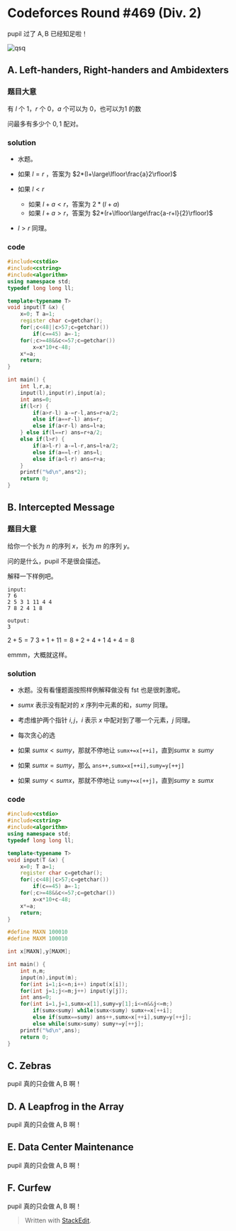 # Codeforces Round #469 (Div. 2)

$\mathrm{pupil}$ 过了 $\mathrm{A,B}$ 已经知足啦！

![qsq](http://images.cnblogs.com/cnblogs_com/NuclearSubmarines/1013327/o_a.png)

## A. Left-handers, Right-handers and Ambidexters

### 题目大意

有 $l$ 个 $1$，$r$ 个 $0$，$a$ 个可以为 $0$，也可以为$1$ 的数

问最多有多少个 $0,1$ 配对。

### solution

- 水题。

- 如果 $l=r$ ，答案为 $2*(l+\large\lfloor\frac{a}2\rfloor)$ 

- 如果 $l<r$
	- 如果 $l+a<r$，答案为 $2*(l+a)$
	- 如果 $l+a>r$，答案为 $2*(r+\lfloor\large\frac{a-r+l}{2}\rfloor)$

- $l>r$ 同理。

### code

```cpp
#include<cstdio>
#include<cstring>
#include<algorithm>
using namespace std;
typedef long long ll;

template<typename T>
void input(T &x) {
	x=0; T a=1;
	register char c=getchar();
	for(;c<48||c>57;c=getchar())
		if(c==45) a=-1;
	for(;c>=48&&c<=57;c=getchar())
		x=x*10+c-48;
	x*=a;
	return;
}

int main() {
	int l,r,a;
	input(l),input(r),input(a);
	int ans=0;
	if(l<r) {
		if(a>r-l) a-=r-l,ans=r+a/2;
		else if(a==r-l) ans=r;
		else if(a<r-l) ans=l+a;
	} else if(l==r) ans=r+a/2;
	else if(l>r) {
		if(a>l-r) a-=l-r,ans=l+a/2;
		else if(a==l-r) ans=l;
		else if(a<l-r) ans=r+a;
	}
	printf("%d\n",ans*2);
	return 0;
}
``` 

## B. Intercepted Message

### 题目大意

给你一个长为 $n$ 的序列 $x$，长为 $m$ 的序列 $y$。

问的是什么，$\mathrm{pupil}$ 不是很会描述。

解释一下样例吧。

```
input:
7 6  
2 5 3 1 11 4 4  
7 8 2 4 1 8

output:
3
```

$2+5=7$
$3+1+11=8+2+4+1$
$4+4=8$

emmm，大概就这样。

### solution

- 水题。没有看懂题面按照样例解释做没有 $\mathrm{fst}$ 也是很刺激呢。

- $sumx$ 表示没有配对的 $x$ 序列中元素的和，$sumy$ 同理。

- 考虑维护两个指针 $i,j$，$i$ 表示 $x$ 中配对到了哪一个元素，$j$ 同理。

- 每次贪心的选

- 如果 $sumx<sumy$，那就不停地让 `sumx+=x[++i]`，直到$sumx\geq sumy$

- 如果 $sumx=sumy$，那么 `ans++,sumx=x[++i],sumy=y[++j]`

- 如果 $sumy<sumx$，那就不停地让 `sumy+=x[++j]`，直到$sumy\geq sumx$

### code

```cpp
#include<cstdio>
#include<cstring>
#include<algorithm>
using namespace std;
typedef long long ll;

template<typename T>
void input(T &x) {
	x=0; T a=1;
	register char c=getchar();
	for(;c<48||c>57;c=getchar())
		if(c==45) a=-1;
	for(;c>=48&&c<=57;c=getchar())
		x=x*10+c-48;
	x*=a;
	return;
}

#define MAXN 100010
#define MAXM 100010

int x[MAXN],y[MAXM];

int main() {
	int n,m;
	input(n),input(m);
	for(int i=1;i<=n;i++) input(x[i]);
	for(int j=1;j<=m;j++) input(y[j]);
	int ans=0;
	for(int i=1,j=1,sumx=x[1],sumy=y[1];i<=n&&j<=m;)
		if(sumx<sumy) while(sumx<sumy) sumx+=x[++i];
		else if(sumx==sumy) ans++,sumx=x[++i],sumy=y[++j];
		else while(sumx>sumy) sumy+=y[++j];
	printf("%d\n",ans);
	return 0;
}
```

## C. Zebras
$\mathrm{pupil}$ 真的只会做 $\mathrm{A,B}$ 啊！
## D. A Leapfrog in the Array
$\mathrm{pupil}$ 真的只会做 $\mathrm{A,B}$ 啊！
## E. Data Center Maintenance
$\mathrm{pupil}$ 真的只会做 $\mathrm{A,B}$ 啊！
## F. Curfew
$\mathrm{pupil}$ 真的只会做 $\mathrm{A,B}$ 啊！


> Written with [StackEdit](https://stackedit.io/).
<!--stackedit_data:
eyJoaXN0b3J5IjpbLTIwNjM3NDE3ODhdfQ==
-->